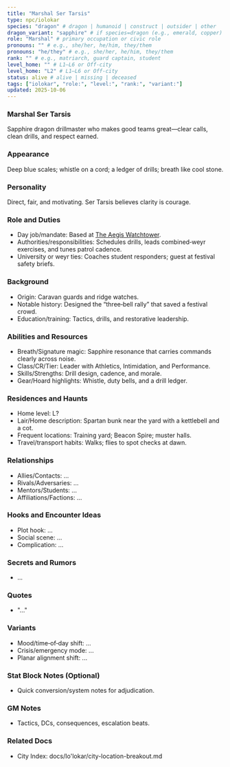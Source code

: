 ```yaml
---
title: "Marshal Ser Tarsis"
type: npc/iolokar
species: "dragon" # dragon | humanoid | construct | outsider | other
dragon_variant: "sapphire" # if species=dragon (e.g., emerald, copper)
role: "Marshal" # primary occupation or civic role
pronouns: "" # e.g., she/her, he/him, they/them
pronouns: "he/they" # e.g., she/her, he/him, they/them
rank: "" # e.g., matriarch, guard captain, student
level_home: "" # L1–L6 or Off‑city
level_home: "L2" # L1–L6 or Off‑city
status: alive # alive | missing | deceased
tags: ["iolokar", "role:", "level:", "rank:", "variant:"]
updated: 2025-10-06
---
```

### Marshal Ser Tarsis

Sapphire dragon drillmaster who makes good teams great—clear calls, clean drills, and respect earned.

### Appearance

Deep blue scales; whistle on a cord; a ledger of drills; breath like cool stone.

### Personality

Direct, fair, and motivating. Ser Tarsis believes clarity is courage.

### Role and Duties

- Day job/mandate: Based at [The Aegis Watchtower](docs/Io'lokar/Locations/the-aegis-watchtower.md).
- Authorities/responsibilities: Schedules drills, leads combined‑weyr exercises, and tunes patrol cadence.
- University or weyr ties: Coaches student responders; guest at festival safety briefs.

### Background

- Origin: Caravan guards and ridge watches.
- Notable history: Designed the “three‑bell rally” that saved a festival crowd.
- Education/training: Tactics, drills, and restorative leadership.

### Abilities and Resources

- Breath/Signature magic: Sapphire resonance that carries commands clearly across noise.
- Class/CR/Tier: Leader with Athletics, Intimidation, and Performance.
- Skills/Strengths: Drill design, cadence, and morale.
- Gear/Hoard highlights: Whistle, duty bells, and a drill ledger.

### Residences and Haunts

- Home level: L?
- Lair/Home description: Spartan bunk near the yard with a kettlebell and a cot.
- Frequent locations: Training yard; Beacon Spire; muster halls.
- Travel/transport habits: Walks; flies to spot checks at dawn.

### Relationships

- Allies/Contacts: ...
- Rivals/Adversaries: ...
- Mentors/Students: ...
- Affiliations/Factions: ...

### Hooks and Encounter Ideas

- Plot hook: ...
- Social scene: ...
- Complication: ...

### Secrets and Rumors

- ...

### Quotes

- "..."

### Variants

- Mood/time‑of‑day shift: ...
- Crisis/emergency mode: ...
- Planar alignment shift: ...

### Stat Block Notes (Optional)

- Quick conversion/system notes for adjudication.

### GM Notes

- Tactics, DCs, consequences, escalation beats.

### Related Docs

- City Index: docs/Io'lokar/city-location-breakout.md
